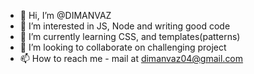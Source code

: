 - 👋 Hi, I’m @DIMANVAZ
- 👀 I’m interested in JS, Node and writing good code
- 🌱 I’m currently learning CSS, and templates(patterns)
- 💞️ I’m looking to collaborate on challenging project
- 📫 How to reach me  - mail at dimanvaz04@gmail.com

<!---
DIMANVAZ/DIMANVAZ is a ✨ special ✨ repository because its `README.md` (this file) appears on your GitHub profile.
You can click the Preview link to take a look at your changes.
--->
